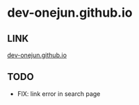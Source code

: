 # dev-onejun.github.io

## LINK

[dev-onejun.github.io](https://dev-onejun.github.io)

## TODO

* FIX: link error in search page
